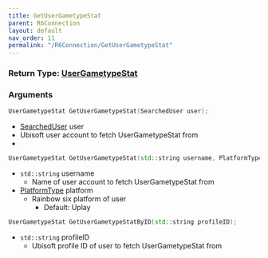 ```yaml
---
title: GetUserGametypeStat
parent: R6Connection
layout: default
nav_order: 11
permalink: "/R6Connection/GetUserGametypeStat"
---
```


### Return Type: [UserGametypeStat](/R6pp/Types/UserGametypeStat)

### Arguments 
```cpp 
UserGametypeStat GetUserGametypeStat(SearchedUser user);
```
* [SearchedUser](/Types/SearchedUser) user
 * Ubisoft user account to fetch UserGametypeStat from
* 
 
```cpp
UserGametypeStat GetUserGametypeStat(std::string username, PlatformType platform = PlatformType::Uplay);
```
* `std::string` username
	* Name of user account to fetch UserGametypeStat from
* [PlatformType](/Types/PlatformType) platform
	* Rainbow six platform of user
		* Default: Uplay

```cpp
UserGametypeStat GetUserGametypeStatByID(std::string profileID);
```
* `std::string` profileID
	* Ubisoft profile ID of user to fetch UserGametypeStat from
